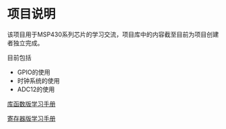 # 项目说明

该项目用于MSP430系列芯片的学习交流，项目库中的内容截至目前为项目创建者独立完成。

目前包括

+ GPIO的使用
+ 时钟系统的使用
+ ADC12的使用



[库函数版学习手册](https://github.com/QianheYu/MSP430-study/blob/master/MSP430F5529%E4%BD%BF%E7%94%A8%E6%89%8B%E5%86%8C.md)

[寄存器版学习手册]()